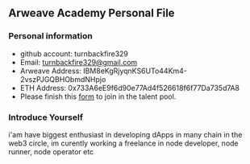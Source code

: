 ## Arweave Academy Personal File

### Personal information

- github account: turnbackfire329
- Email: turnbackfire329@gmail.com
- Arweave Address: IBM8eKgRjyqnKS6UTo44Km4-2vszPJGQBHObmdNHpjo
- ETH Address: 0x733A6eE9f6d90e77Ad4f526618f6f77Da735d7A8
- Please finish this [form](https://docs.google.com/forms/d/e/1FAIpQLSfWA5fIIcBgmRppm3jNz5vmf9Mai_QMVil-2pO4r7YKn_Zhtw/viewform?usp=sf_link) to join in the talent pool.

### Introduce Yourself
 i'am have biggest enthusiast in developing dApps in many chain in the web3 circle, im curently working a freelance in node developer, node runner, node operator etc
